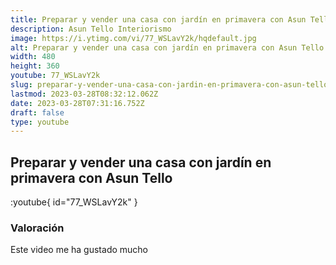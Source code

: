 ```yaml
---
title: Preparar y vender una casa con jardín en primavera con Asun Tello
description: Asun Tello Interiorismo
image: https://i.ytimg.com/vi/77_WSLavY2k/hqdefault.jpg
alt: Preparar y vender una casa con jardín en primavera con Asun Tello
width: 480
height: 360
youtube: 77_WSLavY2k
slug: preparar-y-vender-una-casa-con-jardin-en-primavera-con-asun-tello
lastmod: 2023-03-28T08:32:12.062Z
date: 2023-03-28T07:31:16.752Z
draft: false
type: youtube
---
```


## Preparar y vender una casa con jardín en primavera con Asun Tello

:youtube{ id="77_WSLavY2k" }

### Valoración

Este video me ha gustado mucho

